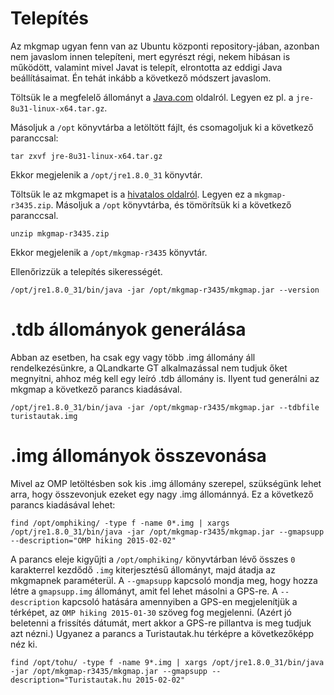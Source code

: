 # Telepítés

Az mkgmap ugyan fenn van az Ubuntu központi repository-jában, azonban nem
javaslom innen telepíteni, mert egyrészt régi, nekem hibásan is működött, valamint
mivel Javat is telepít, elrontotta az eddigi Java beállításaimat. Én tehát inkább
a következő módszert javaslom.

Töltsük le a megfelelő állományt a [Java.com](https://java.com/en/download/) oldalról.
Legyen ez pl. a `jre-8u31-linux-x64.tar.gz`.

Másoljuk a `/opt` könyvtárba a letöltött fájlt, és csomagoljuk ki a következő paranccsal:

	tar zxvf jre-8u31-linux-x64.tar.gz

Ekkor megjelenik a `/opt/jre1.8.0_31` könyvtár.

Töltsük le az mkgmapet is a [hivatalos oldalról](http://www.mkgmap.org.uk/download/mkgmap.html).
Legyen ez a `mkgmap-r3435.zip`. Másoljuk a `/opt` könyvtárba, és tömörítsük ki a következő paranccsal.

	unzip mkgmap-r3435.zip

Ekkor megjelenik a `/opt/mkgmap-r3435` könyvtár.

Ellenőrizzük a telepítés sikerességét.

	/opt/jre1.8.0_31/bin/java -jar /opt/mkgmap-r3435/mkgmap.jar --version

# .tdb állományok generálása

Abban az esetben, ha csak egy vagy több .img állomány áll rendelkezésünkre,
a QLandkarte GT alkalmazással nem tudjuk őket megnyitni, ahhoz még kell
egy leíró .tdb állomány is. Ilyent tud generálni az mkgmap a következő 
parancs kiadásával.

	/opt/jre1.8.0_31/bin/java -jar /opt/mkgmap-r3435/mkgmap.jar --tdbfile turistautak.img

# .img állományok összevonása

Mivel az OMP letöltésben sok kis .img állomány szerepel, szükségünk lehet arra, hogy összevonjuk
ezeket egy nagy .img állománnyá. Ez a következő parancs kiadásával lehet:

	find /opt/omphiking/ -type f -name 0*.img | xargs /opt/jre1.8.0_31/bin/java -jar /opt/mkgmap-r3435/mkgmap.jar --gmapsupp --description="OMP hiking 2015-02-02"

A parancs eleje kigyűjti a `/opt/omphiking/` könyvtárban lévő összes `0` karakterrel kezdődő `.img` kiterjesztésű állományt,
majd átadja az mkgmapnek paraméterül. A `--gmapsupp` kapcsoló mondja meg, hogy hozza létre a `gmapsupp.img` állományt, amit fel lehet másolni a GPS-re. A `--description` kapcsoló hatására amennyiben a GPS-en megjelenítjük a térképet, az `OMP hiking 2015-01-30` szöveg fog megjelenni. (Azért jó beletenni a frissítés dátumát, mert akkor a GPS-re pillantva is meg tudjuk azt nézni.) Ugyanez a parancs a Turistautak.hu térképre a következőképp néz ki.

	find /opt/tohu/ -type f -name 9*.img | xargs /opt/jre1.8.0_31/bin/java -jar /opt/mkgmap-r3435/mkgmap.jar --gmapsupp --description="Turistautak.hu 2015-02-02"

